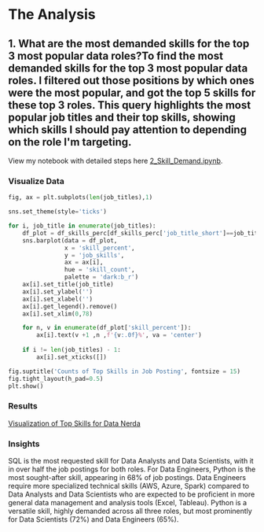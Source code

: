 # The Analysis


## 1. What are the most demanded skills for the top 3 most popular data roles?To find the most demanded skills for the top 3 most popular data roles. I filtered out those positions by which ones were the most popular, and got the top 5 skills for these top 3 roles. This query highlights the most popular job titles and their top skills, showing which skills I should pay attention to depending on the role I'm targeting.

View my notebook with detailed steps here 
[2_Skill_Demand.ipynb](3_Project\2_Skill_Demand.ipynb).

### Visualize Data

```python
fig, ax = plt.subplots(len(job_titles),1)

sns.set_theme(style='ticks')

for i, job_title in enumerate(job_titles):
    df_plot = df_skills_perc[df_skills_perc['job_title_short']==job_title].head(5)
    sns.barplot(data = df_plot, 
                x = 'skill_percent', 
                y = 'job_skills', 
                ax = ax[i], 
                hue = 'skill_count', 
                palette = 'dark:b_r')
    ax[i].set_title(job_title)
    ax[i].set_ylabel('')
    ax[i].set_xlabel('')
    ax[i].get_legend().remove()
    ax[i].set_xlim(0,78)

    for n, v in enumerate(df_plot['skill_percent']):
        ax[i].text(v +1 ,n ,f'{v:.0f}%', va = 'center') 
    
    if i != len(job_titles) - 1:
        ax[i].set_xticks([])    

fig.suptitle('Counts of Top Skills in Job Posting', fontsize = 15)
fig.tight_layout(h_pad=0.5)
plt.show()
``` 

### Results

[Visualization of Top Skills for Data Nerda](3_Project\Images\Skill_Demand.png)


### Insights
SQL is the most requested skill for Data Analysts and Data Scientists, with it in over half the job postings for both roles. For Data Engineers, Python is the most sought-after skill, appearing in 68% of job postings.
Data Engineers require more specialized technical skills (AWS, Azure, Spark) compared to Data Analysts and Data Scientists who are expected to be proficient in more general data management and analysis tools (Excel, Tableau).
Python is a versatile skill, highly demanded across all three roles, but most prominently for Data Scientists (72%) and Data Engineers (65%).
